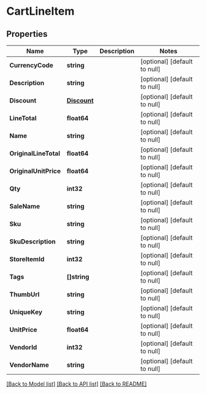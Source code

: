 # CartLineItem

## Properties
Name | Type | Description | Notes
------------ | ------------- | ------------- | -------------
**CurrencyCode** | **string** |  | [optional] [default to null]
**Description** | **string** |  | [optional] [default to null]
**Discount** | [**Discount**](Discount.md) |  | [optional] [default to null]
**LineTotal** | **float64** |  | [optional] [default to null]
**Name** | **string** |  | [optional] [default to null]
**OriginalLineTotal** | **float64** |  | [optional] [default to null]
**OriginalUnitPrice** | **float64** |  | [optional] [default to null]
**Qty** | **int32** |  | [optional] [default to null]
**SaleName** | **string** |  | [optional] [default to null]
**Sku** | **string** |  | [optional] [default to null]
**SkuDescription** | **string** |  | [optional] [default to null]
**StoreItemId** | **int32** |  | [optional] [default to null]
**Tags** | **[]string** |  | [optional] [default to null]
**ThumbUrl** | **string** |  | [optional] [default to null]
**UniqueKey** | **string** |  | [optional] [default to null]
**UnitPrice** | **float64** |  | [optional] [default to null]
**VendorId** | **int32** |  | [optional] [default to null]
**VendorName** | **string** |  | [optional] [default to null]

[[Back to Model list]](../README.md#documentation-for-models) [[Back to API list]](../README.md#documentation-for-api-endpoints) [[Back to README]](../README.md)


